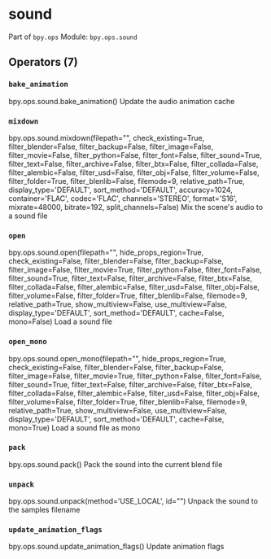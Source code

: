 # sound

Part of `bpy.ops`
Module: `bpy.ops.sound`

## Operators (7)

### `bake_animation`

bpy.ops.sound.bake_animation()
Update the audio animation cache

### `mixdown`

bpy.ops.sound.mixdown(filepath="", check_existing=True, filter_blender=False, filter_backup=False, filter_image=False, filter_movie=False, filter_python=False, filter_font=False, filter_sound=True, filter_text=False, filter_archive=False, filter_btx=False, filter_collada=False, filter_alembic=False, filter_usd=False, filter_obj=False, filter_volume=False, filter_folder=True, filter_blenlib=False, filemode=9, relative_path=True, display_type='DEFAULT', sort_method='DEFAULT', accuracy=1024, container='FLAC', codec='FLAC', channels='STEREO', format='S16', mixrate=48000, bitrate=192, split_channels=False)
Mix the scene's audio to a sound file

### `open`

bpy.ops.sound.open(filepath="", hide_props_region=True, check_existing=False, filter_blender=False, filter_backup=False, filter_image=False, filter_movie=True, filter_python=False, filter_font=False, filter_sound=True, filter_text=False, filter_archive=False, filter_btx=False, filter_collada=False, filter_alembic=False, filter_usd=False, filter_obj=False, filter_volume=False, filter_folder=True, filter_blenlib=False, filemode=9, relative_path=True, show_multiview=False, use_multiview=False, display_type='DEFAULT', sort_method='DEFAULT', cache=False, mono=False)
Load a sound file

### `open_mono`

bpy.ops.sound.open_mono(filepath="", hide_props_region=True, check_existing=False, filter_blender=False, filter_backup=False, filter_image=False, filter_movie=True, filter_python=False, filter_font=False, filter_sound=True, filter_text=False, filter_archive=False, filter_btx=False, filter_collada=False, filter_alembic=False, filter_usd=False, filter_obj=False, filter_volume=False, filter_folder=True, filter_blenlib=False, filemode=9, relative_path=True, show_multiview=False, use_multiview=False, display_type='DEFAULT', sort_method='DEFAULT', cache=False, mono=True)
Load a sound file as mono

### `pack`

bpy.ops.sound.pack()
Pack the sound into the current blend file

### `unpack`

bpy.ops.sound.unpack(method='USE_LOCAL', id="")
Unpack the sound to the samples filename

### `update_animation_flags`

bpy.ops.sound.update_animation_flags()
Update animation flags
